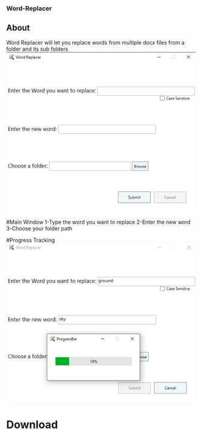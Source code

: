 ### Word-Replacer




## About
Word Replacer will let you replace words from multiple docx files from a folder and its sub folders
![](https://github.com/AbuRuqaa/Word-Replacer/blob/main/resources/MainWindow.png)


#Main Window
1-Type the word you want to replace
2-Enter the new word
3-Choose your folder path


#Progress Tracking
![](https://github.com/AbuRuqaa/Word-Replacer/blob/main/resources/MainW_ProgressB.png)


# Download
